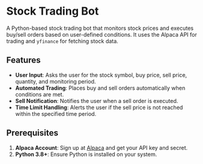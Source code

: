 # Stock Trading Bot

A Python-based stock trading bot that monitors stock prices and executes buy/sell orders based on user-defined conditions. It uses the Alpaca API for trading and `yfinance` for fetching stock data.

## Features

- **User Input**: Asks the user for the stock symbol, buy price, sell price, quantity, and monitoring period.
- **Automated Trading**: Places buy and sell orders automatically when conditions are met.
- **Sell Notification**: Notifies the user when a sell order is executed.
- **Time Limit Handling**: Alerts the user if the sell price is not reached within the specified time period.

## Prerequisites

1. **Alpaca Account**: Sign up at [Alpaca](https://alpaca.markets/) and get your API key and secret.
2. **Python 3.8+**: Ensure Python is installed on your system.

